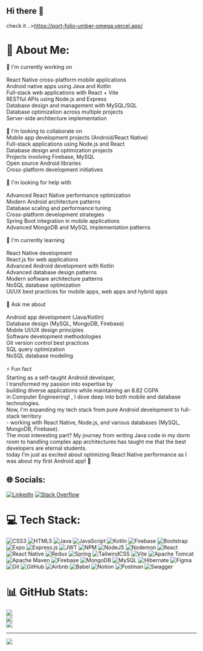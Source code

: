 ## Hi there 👋
check it ..>https://port-folio-umber-omega.vercel.app/
# 💫 About Me:
🔭 I'm currently working on<br><br>React Native cross-platform mobile applications<br>Android native apps using Java and Kotlin<br>Full-stack web applications with React + Vite<br>RESTful APIs using Node.js and Express<br>Database design and management with MySQL/SQL<br>Database optimization across multiple projects<br>Server-side architecture implementation<br><br>👯 I'm looking to collaborate on<br>Mobile app development projects (Android/React Native)<br>Full-stack applications using Node.js and React<br>Database design and optimization projects<br>Projects involving Firebase, MySQL<br>Open source Android libraries<br>Cross-platform development initiatives<br><br>🤝 I'm looking for help with<br><br>Advanced React Native performance optimization<br>Modern Android architecture patterns<br>Database scaling and performance tuning<br>Cross-platform development strategies<br>Spring Boot integration in mobile applications<br>Advanced MongoDB and MySQL implementation patterns<br><br>🌱 I'm currently learning<br><br>React Native development<br>React.js for web applications<br>Advanced Android development with Kotlin<br>Advanced database design patterns<br>Modern software architecture patterns<br>NoSQL database optimization<br>UI/UX best practices for mobile apps, web apps and hybrid apps<br><br>💬 Ask me about<br><br>Android app development (Java/Kotlin)<br>Database design (MySQL, MongoDB, Firebase)<br>Mobile UI/UX design principles<br>Software development methodologies<br>Git version control best practices<br>SQL query optimization<br>NoSQL database modeling<br><br>⚡ Fun fact<br>Starting as a self-taught Android developer, <br>I transformed my passion into expertise by <br>building  diverse applications while maintaining an 8.82 CGPA<br> in Computer Engineering! , I dove deep into both mobile and database technologies. <br>Now, I'm expanding my tech stack from pure Android development to full-stack territory <br>- working with React Native, Node.js, and various databases (MySQL, MongoDB, Firebase). <br>The most interesting part? My journey from writing Java code in my dorm room to handling complex app architectures has taught me that the best developers are eternal students.<br> today I'm just as excited about optimizing React Native performance as I was about my first Android app! 🚀


## 🌐 Socials:
[![LinkedIn](https://img.shields.io/badge/LinkedIn-%230077B5.svg?logo=linkedin&logoColor=white)](https://linkedin.com/in/https://www.linkedin.com/in/harshal-bisen-7122000hrb/) [![Stack Overflow](https://img.shields.io/badge/-Stackoverflow-FE7A16?logo=stack-overflow&logoColor=white)](https://stackoverflow.com/users/https://stackoverflow.com/users/28879591/harshal-bisen) 

# 💻 Tech Stack:
![CSS3](https://img.shields.io/badge/css3-%231572B6.svg?style=for-the-badge&logo=css3&logoColor=white) ![HTML5](https://img.shields.io/badge/html5-%23E34F26.svg?style=for-the-badge&logo=html5&logoColor=white) ![Java](https://img.shields.io/badge/java-%23ED8B00.svg?style=for-the-badge&logo=openjdk&logoColor=white) ![JavaScript](https://img.shields.io/badge/javascript-%23323330.svg?style=for-the-badge&logo=javascript&logoColor=%23F7DF1E) ![Kotlin](https://img.shields.io/badge/kotlin-%237F52FF.svg?style=for-the-badge&logo=kotlin&logoColor=white) ![Firebase](https://img.shields.io/badge/firebase-%23039BE5.svg?style=for-the-badge&logo=firebase) ![Bootstrap](https://img.shields.io/badge/bootstrap-%238511FA.svg?style=for-the-badge&logo=bootstrap&logoColor=white) ![Expo](https://img.shields.io/badge/expo-1C1E24?style=for-the-badge&logo=expo&logoColor=#D04A37) ![Express.js](https://img.shields.io/badge/express.js-%23404d59.svg?style=for-the-badge&logo=express&logoColor=%2361DAFB) ![JWT](https://img.shields.io/badge/JWT-black?style=for-the-badge&logo=JSON%20web%20tokens) ![NPM](https://img.shields.io/badge/NPM-%23CB3837.svg?style=for-the-badge&logo=npm&logoColor=white) ![NodeJS](https://img.shields.io/badge/node.js-6DA55F?style=for-the-badge&logo=node.js&logoColor=white) ![Nodemon](https://img.shields.io/badge/NODEMON-%23323330.svg?style=for-the-badge&logo=nodemon&logoColor=%BBDEAD) ![React](https://img.shields.io/badge/react-%2320232a.svg?style=for-the-badge&logo=react&logoColor=%2361DAFB) ![React Native](https://img.shields.io/badge/react_native-%2320232a.svg?style=for-the-badge&logo=react&logoColor=%2361DAFB) ![Redux](https://img.shields.io/badge/redux-%23593d88.svg?style=for-the-badge&logo=redux&logoColor=white) ![Spring](https://img.shields.io/badge/spring-%236DB33F.svg?style=for-the-badge&logo=spring&logoColor=white) ![TailwindCSS](https://img.shields.io/badge/tailwindcss-%2338B2AC.svg?style=for-the-badge&logo=tailwind-css&logoColor=white) ![Vite](https://img.shields.io/badge/vite-%23646CFF.svg?style=for-the-badge&logo=vite&logoColor=white) ![Apache Tomcat](https://img.shields.io/badge/apache%20tomcat-%23F8DC75.svg?style=for-the-badge&logo=apache-tomcat&logoColor=black) ![Apache Maven](https://img.shields.io/badge/Apache%20Maven-C71A36?style=for-the-badge&logo=Apache%20Maven&logoColor=white) ![Firebase](https://img.shields.io/badge/firebase-a08021?style=for-the-badge&logo=firebase&logoColor=ffcd34) ![MongoDB](https://img.shields.io/badge/MongoDB-%234ea94b.svg?style=for-the-badge&logo=mongodb&logoColor=white) ![MySQL](https://img.shields.io/badge/mysql-4479A1.svg?style=for-the-badge&logo=mysql&logoColor=white) ![Hibernate](https://img.shields.io/badge/Hibernate-59666C?style=for-the-badge&logo=Hibernate&logoColor=white) ![Figma](https://img.shields.io/badge/figma-%23F24E1E.svg?style=for-the-badge&logo=figma&logoColor=white) ![Git](https://img.shields.io/badge/git-%23F05033.svg?style=for-the-badge&logo=git&logoColor=white) ![GitHub](https://img.shields.io/badge/github-%23121011.svg?style=for-the-badge&logo=github&logoColor=white) ![Airbnb](https://img.shields.io/badge/Airbnb-%23ff5a5f.svg?style=for-the-badge&logo=Airbnb&logoColor=white) ![Babel](https://img.shields.io/badge/Babel-F9DC3e?style=for-the-badge&logo=babel&logoColor=black) ![Notion](https://img.shields.io/badge/Notion-%23000000.svg?style=for-the-badge&logo=notion&logoColor=white) ![Postman](https://img.shields.io/badge/Postman-FF6C37?style=for-the-badge&logo=postman&logoColor=white) ![Swagger](https://img.shields.io/badge/-Swagger-%23Clojure?style=for-the-badge&logo=swagger&logoColor=white)
# 📊 GitHub Stats:
![](https://github-readme-stats.vercel.app/api?username=HarshalBisen-HB&theme=dark&hide_border=false&include_all_commits=false&count_private=false)<br/>
![](https://github-readme-streak-stats.herokuapp.com/?user=HarshalBisen-HB&theme=dark&hide_border=false)<br/>
![](https://github-readme-stats.vercel.app/api/top-langs/?username=HarshalBisen-HB&theme=dark&hide_border=false&include_all_commits=false&count_private=false&layout=compact)

---
[![](https://visitcount.itsvg.in/api?id=HarshalBisen-HB&icon=0&color=0)](https://visitcount.itsvg.in)

<!-- Proudly created with GPRM ( https://gprm.itsvg.in ) -->
